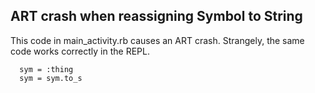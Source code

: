 ## ART crash when reassigning Symbol to String

This code in main_activity.rb causes an ART crash. Strangely, the same code works correctly in the REPL.

```
  sym = :thing
  sym = sym.to_s
```
